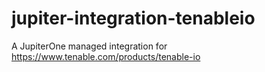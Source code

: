 # jupiter-integration-tenableio
A JupiterOne managed integration for https://www.tenable.com/products/tenable-io
